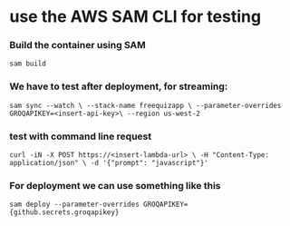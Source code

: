 # use the AWS SAM CLI for testing
### Build the container using SAM
`sam build`

### We have to test after deployment, for streaming:
`sam sync --watch \
  --stack-name freequizapp \
  --parameter-overrides GROQAPIKEY=<insert-api-key>\
  --region us-west-2
`

### test with command line request
`curl -iN -X POST https://<insert-lambda-url> \
  -H "Content-Type: application/json" \
  -d '{"prompt": "javascript"}'
`

### For deployment we can use something like this
`sam deploy --parameter-overrides GROQAPIKEY={github.secrets.groqapikey}`

